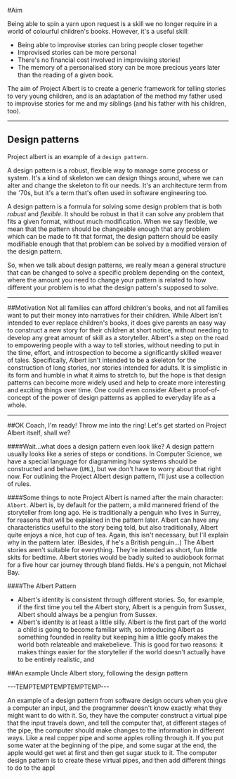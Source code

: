 #Aim

Being able to spin a yarn upon request is a skill we no longer require in a world of colourful children's books. However, it's a useful skill:
* Being able to improvise stories can bring people closer together
* Improvised stories can be more personal
* There's no financial cost involved in improvising stories!
* The memory of a personalised story can be more precious years later than the reading of a given book.

The aim of Project Albert is to create a generic framework for telling stories to very young children, and is an adaptation of the method my father used to improvise stories for me and my siblings (and his father with his children, too).

---
## Design patterns
Project albert is an example of a `design pattern`.

A design pattern is a robust, flexible way to manage some process or system. It's a kind of skeleton we can design things around, where we can alter and change the skeleton to fit our needs. It's an architecture term from the '70s, but it's a term that's often used in software engineering too. 

A design pattern is a formula for solving some design problem that is both *robust* and *flexible*. It should be robust in that it can solve any problem that fits a given format, without much modification. When we say flexible, we mean that the pattern should be changeable enough that any problem which can be made to fit that format, the design pattern should be easily modifiable enough that that problem can be solved by a modified version of the design pattern. 

So, when we talk about design patterns, we really mean a general structure that can be changed to solve a specific problem depending on the context, where the amount you need to change your pattern is related to how different your problem is to what the design pattern's supposed to solve.


---
##Motivation
Not all families can afford children's books, and not all families want to put their money into narratives for their children. While Albert isn't intended to ever replace children's books, it does give parents an easy way to construct a new story for their children at short notice, without needing to develop any great amount of skill as a storyteller. Albert's a step on the road to empowering people with a way to tell stories, without needing to put in the time, effort, and introspection to become a significantly skilled weaver of tales. 
Specifically, Albert isn't intended to be a skeleton for the construction of long stories, nor stories intended for adults. It is simplistic in its form and humble in what it aims to stretch to, but the hope is that design patterns can become more widely used and help to create more interesting and exciting things over time. 
One could even consider Albert a proof-of-concept of the power of design patterns as applied to everyday life as a whole. 


---
##OK Coach, I'm ready! Throw me into the ring!
Let's get started on Project Albert itself, shall we?

####Wait...what does a design pattern even look like?
A design pattern usually looks like a series of steps or conditions. In Computer Science, we have a special language for diagramming how systems should be constructed and behave (`UML`), but we don't have to worry about that right now. For outlining the Project Albert design pattern, I'll just use a collection of rules.

####Some things to note
Project Albert is named after the main character: `Albert`. Albert is, by default for the pattern, a mild mannered friend of the storyteller from long ago. He is traditionally a penguin who lives in Surrey, for reasons that will be explained in the pattern later. 
Albert can have any characteristics useful to the story being told, but also traditionally, Albert quite enjoys a nice, hot cup of tea. Again, this isn't necessary, but I'll explain why in the pattern later. (Besides, if he's a British penguin...)
The Albert stories aren't suitable for everything. They're intended as short, fun little skits for bedtime. Albert stories would be badly suited to audiobook format for a five hour car journey through bland fields. He's a penguin, not Michael Bay. 


####The Albert Pattern 
* Albert's identity is consistent through different stories. 
So, for example, if the first time you tell the Albert story, Albert is a penguin from Sussex, Albert should always be a pengiun from Sussex. 
* Albert's identity is at least a little silly.
Albert is the first part of the world a child is going to become familiar with, so introducing Albert as something founded in reality but keeping him a little goofy makes the world both relateable and makebelieve. This is good for two reasons: it makes things easier for the storyteller if the world doesn't actually have to be entirely realistic, and 


##An example Uncle Albert story, following the design pattern





---TEMPTEMPTEMPTEMPTEMP--- 


An example of a design pattern from software design occurs when you give a computer an input, and the programmer doesn't know exactly what they might want to do with it. So, they have the computer construct a virtual pipe that the input travels down, and tell the computer that, at different stages of the pipe, the computer should make changes to the information in different ways. Like a real copper pipe and some apples rolling through it. If you put some water at the beginning of the pipe, and some sugar at the end, the apple would get wet at first and then get sugar stuck to it. The computer design pattern is to create these virtual pipes, and then add different things to do to the appl
